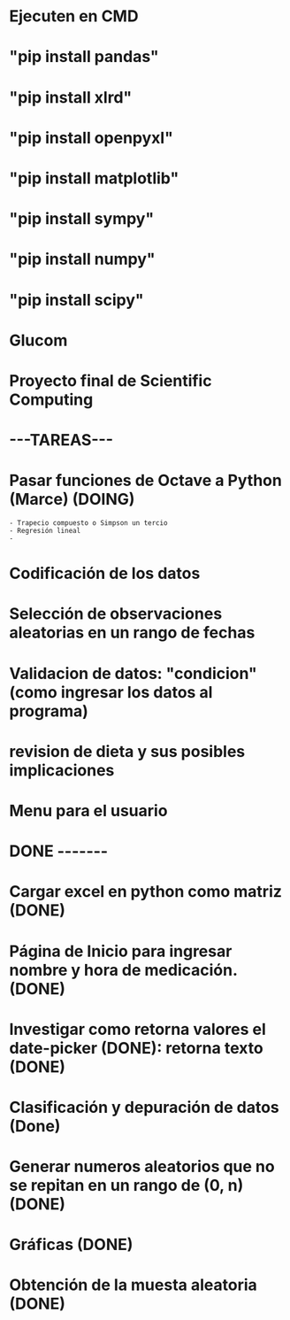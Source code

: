 # Ejecuten en CMD  
# "pip install pandas" 
# "pip install xlrd"
# "pip install openpyxl"
# "pip install matplotlib"
# "pip install sympy"
# "pip install numpy"
# "pip install scipy"
# 

# Glucom
# Proyecto final de Scientific Computing

# ---TAREAS---
# Pasar funciones de Octave a Python (Marce) (DOING)
    - Trapecio compuesto o Simpson un tercio
    - Regresión lineal 
    -
# Codificación de los datos 
# Selección de observaciones aleatorias en un rango de fechas
# Validacion de datos: "condicion" (como ingresar los datos al programa)
# revision de dieta y sus posibles implicaciones
# Menu para el usuario 


# DONE -------
# Cargar excel en python como matriz (DONE)
# Página de Inicio para ingresar nombre y hora de medicación. (DONE)
# Investigar como retorna valores el date-picker (DONE): retorna texto (DONE)
# Clasificación y depuración de datos (Done)
# Generar numeros aleatorios que no se repitan en un rango de (0, n) (DONE)
# Gráficas (DONE)
# Obtención de la muesta aleatoria (DONE)
